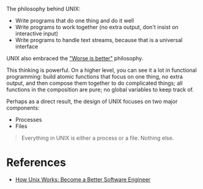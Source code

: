 The philosophy behind UNIX:
- Write programs that do one thing and do it well
- Write programs to work together (no extra output, don't insist on interactive input)
- Write programs to handle text streams, because that is a universal interface

UNIX also embraced the ["Worse is better"](https://en.wikipedia.org/wiki/Worse_is_better) philosophy.

This thinking is powerful. On a higher level, you can see it a lot in functional programming: build atomic functions that focus on one thing, no extra output, and then compose them together to do complicated things; all functions in the composition are pure; no global variables to keep track of.

Perhaps as a direct result, the design of UNIX focuses on two major components:
- Processes
- Files

> Everything in UNIX is either a process or a file. Nothing else.

# References

- [How Unix Works: Become a Better Software Engineer](https://neilkakkar.com/unix.html)